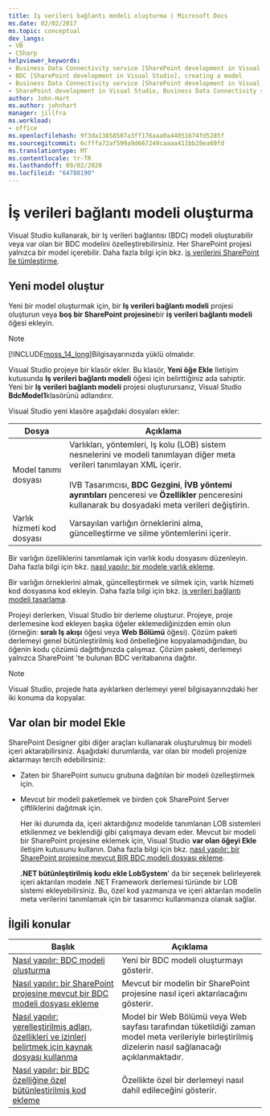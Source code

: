 ```yaml
---
title: Iş verileri bağlantı modeli oluşturma | Microsoft Docs
ms.date: 02/02/2017
ms.topic: conceptual
dev_langs:
- VB
- CSharp
helpviewer_keywords:
- Business Data Connectivity service [SharePoint development in Visual Studio], model
- BDC [SharePoint development in Visual Studio], creating a model
- Business Data Connectivity service [SharePoint development in Visual Studio], creating a model
- SharePoint development in Visual Studio, Business Data Connectivity service
author: John-Hart
ms.author: johnhart
manager: jillfra
ms.workload:
- office
ms.openlocfilehash: 9f3da13858507a3ff176aaa0a44051674fd5285f
ms.sourcegitcommit: 6cfffa72af599a9d667249caaaa411bb28ea69fd
ms.translationtype: MT
ms.contentlocale: tr-TR
ms.lasthandoff: 09/02/2020
ms.locfileid: "64788190"
---
```

# <a name="create-a-business-data-connectivity-model"></a>İş verileri bağlantı modeli oluşturma
  Visual Studio kullanarak, bir Iş verileri bağlantısı (BDC) modeli oluşturabilir veya var olan bir BDC modelini özelleştirebilirsiniz. Her SharePoint projesi yalnızca bir model içerebilir. Daha fazla bilgi için bkz. [iş verilerini SharePoint Ile tümleştirme](../sharepoint/integrating-business-data-into-sharepoint.md).

## <a name="create-a-new-model"></a>Yeni model oluştur
 Yeni bir model oluşturmak için, bir **Iş verileri bağlantı modeli** projesi oluşturun veya **boş bir SharePoint projesine**bir **iş verileri bağlantı modeli** öğesi ekleyin.

> [!NOTE]
> [!INCLUDE[moss_14_long](../sharepoint/includes/moss-14-long-md.md)]Bilgisayarınızda yüklü olmalıdır.

 Visual Studio projeye bir klasör ekler. Bu klasör, **Yeni öğe Ekle** Iletişim kutusunda **Iş verileri bağlantı modeli** öğesi için belirttiğiniz ada sahiptir. Yeni bir **Iş verileri bağlantı modeli** projesi oluşturursanız, Visual Studio **BdcModel1**klasörünü adlandırır.

 Visual Studio yeni klasöre aşağıdaki dosyaları ekler:

|Dosya|Açıklama|
|----------|-----------------|
|Model tanımı dosyası|Varlıkları, yöntemleri, Iş kolu (LOB) sistem nesnelerini ve modeli tanımlayan diğer meta verileri tanımlayan XML içerir.<br /><br /> IVB Tasarımcısı, **BDC Gezgini**, **İVB yöntemi ayrıntıları** penceresi ve **Özellikler** penceresini kullanarak bu dosyadaki meta verileri değiştirin.|
|Varlık hizmeti kod dosyası|Varsayılan varlığın örneklerini alma, güncelleştirme ve silme yöntemlerini içerir.|

 Bir varlığın özelliklerini tanımlamak için varlık kodu dosyasını düzenleyin. Daha fazla bilgi için bkz. [nasıl yapılır: bir modele varlık ekleme](../sharepoint/how-to-add-an-entity-to-a-model.md).

 Bir varlığın örneklerini almak, güncelleştirmek ve silmek için, varlık hizmeti kod dosyasına kod ekleyin. Daha fazla bilgi için bkz. [iş verileri bağlantı modeli tasarlama](../sharepoint/designing-a-business-data-connectivity-model.md).

 Projeyi derlerken, Visual Studio bir derleme oluşturur. Projeye, proje derlemesine kod ekleyen başka öğeler eklemediğinizden emin olun (örneğin: **sıralı Iş akışı** öğesi veya **Web Bölümü** öğesi). Çözüm paketi derlemeyi genel bütünleştirilmiş kod önbelleğine kopyalamadığından, bu öğenin kodu çözümü dağıttığınızda çalışmaz.  Çözüm paketi, derlemeyi yalnızca SharePoint 'te bulunan BDC veritabanına dağıtır.

> [!NOTE]
> Visual Studio, projede hata ayıklarken derlemeyi yerel bilgisayarınızdaki her iki konuma da kopyalar.

## <a name="add-an-existing-model"></a>Var olan bir model Ekle
 SharePoint Designer gibi diğer araçları kullanarak oluşturulmuş bir modeli içeri aktarabilirsiniz. Aşağıdaki durumlarda, var olan bir modeli projenize aktarmayı tercih edebilirsiniz:

- Zaten bir SharePoint sunucu grubuna dağıtılan bir modeli özelleştirmek için.

- Mevcut bir modeli paketlemek ve birden çok SharePoint Server çiftliklerini dağıtmak için.

  Her iki durumda da, içeri aktardığınız modelde tanımlanan LOB sistemleri etkilenmez ve beklendiği gibi çalışmaya devam eder. Mevcut bir modeli bir SharePoint projesine eklemek için, Visual Studio **var olan öğeyi Ekle** iletişim kutusunu kullanın. Daha fazla bilgi için bkz. [nasıl yapılır: bir SharePoint projesine mevcut BIR BDC modeli dosyası ekleme](../sharepoint/how-to-add-an-existing-bdc-model-file-to-a-sharepoint-project.md).

  **.NET bütünleştirilmiş kodu ekle LobSystem**' da bir seçenek belirleyerek içeri aktarılan modele .NET Framework derlemesi türünde bir LOB sistemi ekleyebilirsiniz. Bu, özel kod yazmanıza ve içeri aktarılan modelin meta verilerini tanımlamak için bir tasarımcı kullanmanıza olanak sağlar.

## <a name="related-topics"></a>İlgili konular

|Başlık|Açıklama|
|-----------|-----------------|
|[Nasıl yapılır: BDC modeli oluşturma](../sharepoint/how-to-create-a-bdc-model.md)|Yeni bir BDC modeli oluşturmayı gösterir.|
|[Nasıl yapılır: bir SharePoint projesine mevcut bir BDC modeli dosyası ekleme](../sharepoint/how-to-add-an-existing-bdc-model-file-to-a-sharepoint-project.md)|Mevcut bir modelin bir SharePoint projesine nasıl içeri aktarılacağını gösterir.|
|[Nasıl yapılır: yerelleştirilmiş adları, özellikleri ve izinleri belirtmek için kaynak dosyası kullanma](../sharepoint/how-to-use-a-resource-file-to-specify-localized-names-properties-and-permissions.md)|Model bir Web Bölümü veya Web sayfası tarafından tüketildiği zaman model meta verileriyle birleştirilmiş dizelerin nasıl sağlanacağı açıklanmaktadır.|
|[Nasıl yapılır: bir BDC özelliğine özel bütünleştirilmiş kod ekleme](../sharepoint/how-to-include-a-custom-assembly-in-a-bdc-feature.md)|Özellikte özel bir derlemeyi nasıl dahil edileceğini gösterir.|

